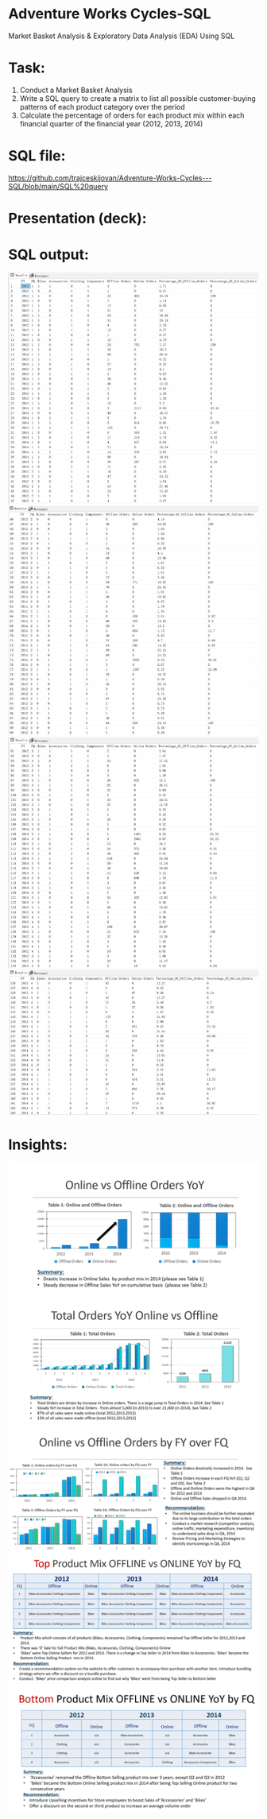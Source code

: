 # Adventure Works Cycles-SQL
Market Basket Analysis & Exploratory Data Analysis (EDA) Using SQL

# Task:
1. Conduct a Market Basket Analysis
2. Write a SQL query to create a matrix to list all possible customer-buying patterns of each product category over the period
3. Calculate the percentage of orders for each product mix within each financial quarter of the financial year (2012, 2013, 2014)

# SQL file:
https://github.com/trajceskijovan/Adventure-Works-Cycles---SQL/blob/main/SQL%20query

# Presentation (deck):

# SQL output:
![](SQL1.png)
![](SQL2.png)
![](SQL3.png)
![](SQL4.png)

# Insights:
![](Insights1.PNG)
![](Insights2.PNG)
![](Insights3.PNG)
![](Insights4.PNG)
![](Insights5.PNG)


